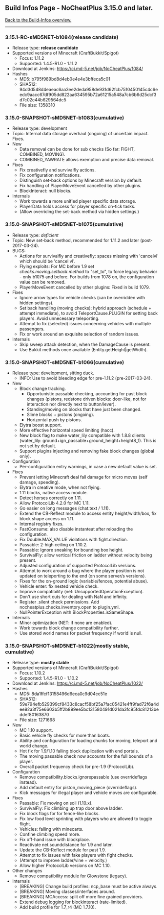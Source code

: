 ## Build Infos Page - NoCheatPlus 3.15.0 and later.

[Back to the Build-Infos overview.](https://github.com/NoCheatPlus/Docs/wiki/Build-Infos)

----

### 3.15.1-RC-sMD5NET-b1084(release candidate)
* Release type: **release candidate**
* Supported versions of Minecraft (CraftBukkit/Spigot)
    * Focus: 1.11.2
    * Supported: 1.4.5-R1.0 - 1.11.2
* Download at Jenkins: https://ci.md-5.net/job/NoCheatPlus/1084/
* Hashes
    * MD5: b795f989bd8d4eb0e4e4e3bffeca5c01
    * SHA512: 94d3d548d4eaeac6aa3ee2deda958de931d62fcb7510450145c4c6eedc9aacc67df905dd822aa634595b72a61215a548a7cb6b6d25dcf3d7c02c44b629564dc5
    * File size: 1358310

### 3.15.0-SNAPSHOT-sMD5NET-b1083(cumulative)
* Release type: development
* Topic: Internal data storage overhaul (ongoing) of uncertain impact. Fixes.
* New
    * Data removal can be done for sub checks (So far: FIGHT, COMBINED, MOVING).
    * COMBINED_YAWRATE allows exemption and precise data removal.
* Fixes
    * Fix creativefly and survivalfly actions.
    * Fix configuration notifications.
    * Distinguish set-back options by Minecraft version by default.
    * Fix handling of PlayerMoveEvent cancelled by other plugins.
    * BlockInteract: null blocks.
* Internals
    * Work towards a more unified player specific data storage.
    * PlayerData holds access for player specific on-tick tasks.
    * (Allow overriding the set-back method via hidden settings.)

### 3.15.0-SNAPSHOT-sMD5NET-b1075(cumulative)
* Release type: _deficient_
* Topic: New set-back method, recommended for 1.11.2 and later (post-2017-03-24).
* BUGS:
    * Actions for survivalfly and creativefly: spaces missing with 'cancelvl' which should be 'cancel vl'.
    * Flying exploits: For MC before 1.9 set _checks.moving.setback.method_ to "set_to", to force legacy behavior - only b1075 and before. For builds from 1078 on, the configuration value can be removed.
    * PlayerMoveEvent cancelled by other plugins: Fixed in build 1079.
* Fixes
    * Ignore arrow types for vehicle checks (can be overridden with hidden settings).
    * Set back handling (moving checks): hybrid approach (schedule + attempt immediate), to avoid TeleportCause.PLUGIN for setting back players. Avoid unnecessary teleporting.
    * Attempt to fix (selected) issues concerning vehicles with multiple passengers.
    * Fix or work around an exquisite selection of random issues.
* Internals
    * Skip sweep attack detection, when the DamageCause is present.
    * Use Bukkit methods once available (Entity.getHeight|getWidth).

### 3.15.0-SNAPSHOT-sMD5NET-b1066(cumulative)
* Release type: development, sitting duck.
    * INFO: Use to avoid bleeding edge for pre-1.11.2 (pre-2017-03-24).
* New
    * Block change tracking.
        * Opportunistic passable checking, accounting for past block changes (pistons, redstone driven blocks: door-like, not for interaction nor directly next to button/lever).
        * Standing/moving on blocks that have just been changed.
        * Slime blocks + pistons (ongoing).
        * Horizontal push by pistons.
    * Elytra boost support.
    * More effective horizontal speed limiting (hacc).
    * New block flag to make water_lily compatible with 1.8.8 clients (water_lily: ground+ign_passable+ground_height+height8_1). This is not set by default.
    * Support plugins injecting and removing fake block changes (global only).
* Configuration
    * Per-configuration entry warnings, in case a new default value is set.
* Fixes
    * Prevent letting Minecraft deal fall damage for micro moves (self damage, speeding).
    * Elytra in creative mode, when not flying.
    * 1.11 blocks, native access module.
    * Detect horses correctly on 1.11.
    * Allow ProtocolLib 4.2.0 for MC 1.11.
    * Go easier on long messages (chat.text / 1.11).
    * Extend the CB-Reflect module to access entity height/width/box, fix block shape access on 1.11.
    * Internal registry fixes.
    * FastConsume: also disable instanteat after reloading the configuration.
    * Fix Double.MAX_VALUE violations with fight.direction.
    * Passable: 2-high ceiling on 1.10.2.
    * Passable: Ignore sneaking for bounding box height.
    * SurvivalFly: allow vertical friction on ladder without velocity being present.
    * Adjusted configuration of supported ProtocolLib versions.
    * Attempt to work around a bug where the player position is not updated on teleporting to the end (on some server/s versions).
    * Fixes for the on-ground logic (variable/fences, potential abuse).
    * Vehicle enter: fix nested vehicle check.
    * Improve compatibility (net: UnsupportedOperationException).
    * Don't use short cuts for dealing with NaN and infinity.
    * Register .silent check permissions. Add nocheatplus.checks.inventory.open to plugin.yml.
    * NullPointerException with BlockProperties.isSameShape.
* Internals
    * Minor optimization (NET: if none are enabled).
    * Work towards block change compatibility further.
    * Use stored world names for packet frequency if world is null.

### 3.15.0-SNAPSHOT-sMD5NET-b1022(mostly stable, cumulative)
* Release type: **mostly stable**
* Supported versions of Minecraft (CraftBukkit/Spigot)
    * Focus: 1.10.2
    * Supported: 1.4.5-R1.0 - 1.10.2
* Download at Jenkins: https://ci.md-5.net/job/NoCheatPlus/1022/
* Hashes
    * MD5: 8da1ffcf13158496d6eca0c9d04cc51e
    * SHA512: 59e794efb529399cf8433c8cacf58bf25a7fac05421e4ff9fad72f6a4dee92a3f75e6603b5ff2b899ee5bc131580491d021da3fc95fdc81213beddef80163870
    * File size: 1271668
* New
    * MC 1.10 support.
    * Basic vehicle fly checks for more than boats.
    * Ability and configuration for loading chunks for moving, teleport and world change.
    * Hot fix for 1.9/1.10 falling block duplication with end portals.
    * The moving.passable check now accounts for the full bounds of a player.
    * Overall packet frequency check for pre-1.9 (ProtocolLib).
* Configuration
    * Remove compatibility.blocks.ignorepassable (use overrideflags instead).
    * Add default entry for piston_moving_piece (overrideflags).
    * Kick messages for illegal player and vehicle moves are configurable.
* Fixes
    * Passable: Fix moving on soil (1.10.x).
    * SurvivalFly: Fix climbing up trap door above ladder.
    * Fix block flags for for fence-like blocks.
    * Fix low food level sprinting with players who are allowed to toggle flight.
    * Vehicles: falling with minecarts.
    * Confine climbing speed more.
    * Fix off-hand issue with blockplace.
    * Reactivate net.sounddistance for 1.9 and later.
    * Update the CB-Reflect module for past 1.9.
    * Attempt to fix issues with fake players with fight checks.
    * (Attempt to improve ladder/vine + velocity.)
    * Allow higher ProtocolLib versions on MC 1.10.
* Other changes
    * Remove compatibility module for Glowstone (legacy).
* Internals
    * [BREAKING] Change build profiles: ncp_base must be active always.
    * [BREAKING] Moving classes/interfaces around.
    * [BREAKING] MCAccess: split off more fine grained providers.
    * Extend debug logging for blockinteract (rate-limited).
    * Add build profile for 1.7_r4 (MC 1.7.10).

